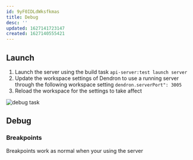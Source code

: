 ```yaml
---
id: 9yF0IDLdWksfkmas
title: Debug
desc: ''
updated: 1627141723147
created: 1627140555421
---
```


## Launch
<!-- How to launch the program from the current source code -->
1. Launch the server using the build task `api-server:test launch server`
2. Update the workspace settings of Dendron to use a running server through the following workspace setting `dendron.serverPort": 3005`
3. Reload the workspace for the settings to take affect

![debug task](https://foundation-prod-assetspublic53c57cce-8cpvgjldwysl.s3-us-west-2.amazonaws.com/assets/images/api-debug.png)

## Debug
<!-- How to step through tests using debugger -->

### Breakpoints
<!-- Setting Breakpoints -->

Breakpoints work as normal when your using the server

